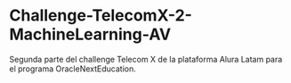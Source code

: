 # Challenge-TelecomX-2-MachineLearning-AV
Segunda parte del challenge Telecom X de la plataforma Alura Latam para el programa OracleNextEducation. 
